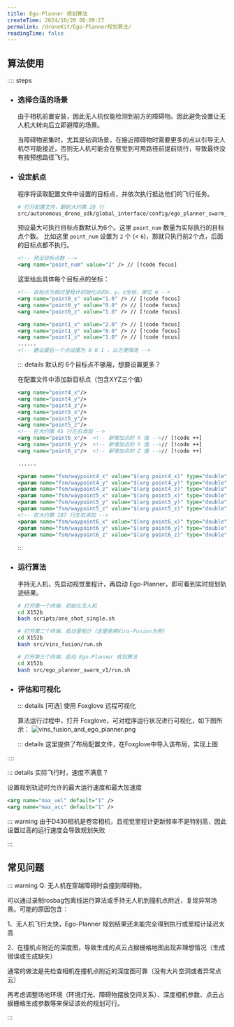 ```yaml
---
title: Ego-Planner 规划算法
createTime: 2024/10/20 00:09:27
permalink: /droneKit/Ego-Planner规划算法/
readingTime: false
---
```


## 算法使用

:::: steps

- ### 选择合适的场景
    由于相机前置安装，因此无人机仅能检测到前方的障碍物。因此避免设置让无人机大转向后立即避障的场景。

    当障碍物密集时，尤其是钻洞场景，在接近障碍物时需要更多的点以引导无人机尽可能接近，否则无人机可能会在察觉到可用路径前提前绕行，导致最终没有按预想路径飞行。
    <!-- TODO(Derkai): 这里需要更新一个视频对比不同障碍物、膨胀系数的影响 -->
    
- ### 设定航点
    程序将读取配置文件中设置的目标点，并依次执行抵达他们的飞行任务。
    ```bash
    # 打开配置文件，翻到大约第 20 行
    src/autonomous_drone_sdk/global_interface/config/ego_planner_swarm_v1/param.xml
    ```

    预设最大可执行目标点数默认为6个。这里 `point_num` 数量为实际执行的目标点个数。
    比如这里 `point_num` 设置为 `2` 个 (< `6`)，那就只执行前2个点，后面的目标点都不执行。
    ```xml
    <!-- 预设目标点数 -->
    <arg name="point_num" value="2" /> // [!code focus]
    ```

    这里给出具体每个目标点的坐标：
    ```xml
    <!-- 目标点为相对里程计初始化点的x、y、z坐标，单位 m -->
    <arg name="point0_x" value="1.0" /> // [!code focus]
    <arg name="point0_y" value="0.0" /> // [!code focus]
    <arg name="point0_z" value="1.0" /> // [!code focus]

    <arg name="point1_x" value="2.0" /> // [!code focus]
    <arg name="point1_y" value="0.0" /> // [!code focus]
    <arg name="point1_z" value="1.0" /> // [!code focus]
    ......
    <!-- 建议最后一个点设置为 0 0 1 ，以方便降落 -->
    ```
    ::: details 默认的 6个目标点不够用，想要设置更多？

    在配置文件中添加新目标点（包含XYZ三个值）
    ```xml
    <arg name="point4_x"/> 
    <arg name="point4_y"/> 
    <arg name="point4_z"/> 
    <arg name="point5_x"/> 
    <arg name="point5_y"/> 
    <arg name="point5_z"/> 
    <!-- 在大约第 45 行左右添加 -->
    <arg name="point6_x"/>  <!-- 新增加点的 X 值 -->// [!code ++]
    <arg name="point6_y"/>  <!-- 新增加点的 Y 值 -->// [!code ++]
    <arg name="point6_z"/>  <!-- 新增加点的 Z 值 -->// [!code ++]

    ......

    <param name="fsm/waypoint4_x" value="$(arg point4_x)" type="double"/>
    <param name="fsm/waypoint4_y" value="$(arg point4_y)" type="double"/>
    <param name="fsm/waypoint4_z" value="$(arg point4_z)" type="double"/>
    <param name="fsm/waypoint5_x" value="$(arg point5_x)" type="double"/>
    <param name="fsm/waypoint5_y" value="$(arg point5_y)" type="double"/>
    <param name="fsm/waypoint5_z" value="$(arg point5_z)" type="double"/>
    <!-- 在大约第 107 行左右添加 -->
    <param name="fsm/waypoint6_x" value="$(arg point6_x)" type="double"/>  <!-- 新增加点的 X -->// [!code ++]
    <param name="fsm/waypoint6_y" value="$(arg point6_y)" type="double"/>  <!-- 新增加点的 Y -->// [!code ++]
    <param name="fsm/waypoint6_z" value="$(arg point6_z)" type="double"/>  <!-- 新增加点的 Z -->// [!code ++]

    ```

    :::

- ### 运行算法
    手持无人机，先启动视觉里程计，再启动 Ego-Planner，即可看到实时规划轨迹结果。
    ```bash
    # 打开第一个终端，初始化无人机
    cd X152b
    bash scripts/one_shot_single.sh

    # 打开第二个终端，启动里程计（这里使用Vins-Fusion为例）
    cd X152b
    bash src/vins_fusion/run.sh

    # 打开第三个终端，启动 Ego-Planner 规划算法
    cd X152b
    bash src/ego_planner_swarm_v1/run.sh
    ```

- ### 评估和可视化
    ::: details [可选] 使用 Foxglove 远程可视化

    算法运行过程中，打开 Foxglove，可对程序运行状况进行可视化，如下图所示：
    ![vins_fusion_and_ego_planner.png](https://emnavi-doc-img.oss-cn-beijing.aliyuncs.com/emnavi_assets/intro/vins_fusion_and_ego_planner.png)

    ::: details 这里提供了布局配置文件，在Foxglove中导入该布局，实现上图
    <LinkCard title="点击下载本例中的 Foxglove 布局图（需解压后导入）" href="https://emnavi-doc-img.oss-cn-beijing.aliyuncs.com/emnavi_video/intro/foxglove_VINS-Fusion.zip" > </LinkCard>

::::

::: details 实际飞行时，速度不满意？

设置规划轨迹时允许的最大运行速度和最大加速度
```xml
<arg name="max_vel" default="1" />
<arg name="max_acc" default="1" />
```
::: warning 由于D430相机是卷帘相机，且视觉里程计更新频率不是特别高，因此设置过高的运行速度会导致规划失败

:::



## 常见问题

::: warning Q: 无人机在穿越障碍时会撞到障碍物。

可以通过录制rosbag包离线运行算法或手持无人机到撞机点附近，复现异常场景。可能的原因包含：

1、无人机飞行太快，Ego-Planner 规划结果还未能完全得到执行或里程计延迟太高

2、在撞机点附近的深度图，导致生成的点云占据栅格地图出现非理想情况（生成错误或生成缺失）

通常的做法是先检查相机在撞机点附近的深度图可靠（没有大片空洞或者异常点云）

再考虑调整场地环境（环境灯光、障碍物摆放空间关系）、深度相机参数、点云占据栅格生成参数等来保证该处的规划可行。

:::